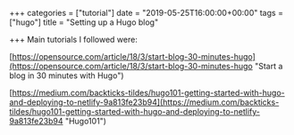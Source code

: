 +++
categories = ["tutorial"]
date = "2019-05-25T16:00:00+00:00"
tags = ["hugo"]
title = "Setting up a Hugo blog"

+++
Main tutorials I followed were:

[https://opensource.com/article/18/3/start-blog-30-minutes-hugo](https://opensource.com/article/18/3/start-blog-30-minutes-hugo "Start a blog in 30 minutes with Hugo")

[https://medium.com/backticks-tildes/hugo101-getting-started-with-hugo-and-deploying-to-netlify-9a813fe23b94](https://medium.com/backticks-tildes/hugo101-getting-started-with-hugo-and-deploying-to-netlify-9a813fe23b94 "Hugo101")